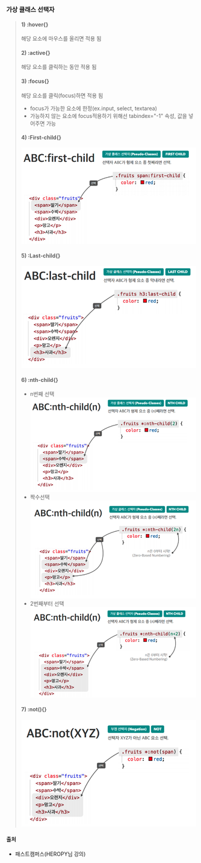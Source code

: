 ### 가상 클래스 선택자
>#### 1) :hover{}
>해당 요소에 마우스를 올리면 적용 됨
>
>#### 2) :active{}
> 해당 요소를 클릭하는 동안 적용 됨
>
>#### 3) :focus{}
> 해당 요소를 클릭(focus)하면 적용 됨  
>-  focus가 가능한 요소에 한정(ex.input, select, textarea)
>- 가능하지 않는 요소에 focus적용하기 위해선 tabindex="-1" 속성, 값을 넣어주면 가능
>#### 4) :First-child{}
>![](../md_image/7.1.png)
>#### 5) :Last-child{}
>![](../md_image/7.2.png)
>#### 6) :nth-child{}
>- n번째 선택
>![](../md_image/7.3.png)
>- 짝수선택
>![](../md_image/7.3.1.png)
>- 2번째부터 선택
>![](../md_image/7.3.2.png)
>#### 7) :not(){}
>![](../md_image/7.4.png)

#### 출처
- 패스트캠퍼스(HEROPY님 강의)
